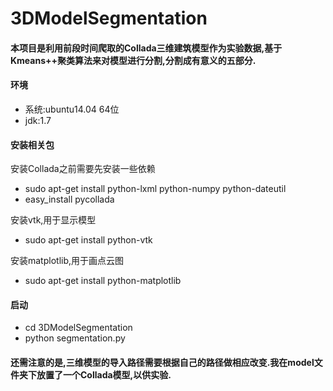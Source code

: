 # 3DModelSegmentation
#### 本项目是利用前段时间爬取的Collada三维建筑模型作为实验数据,基于Kmeans++聚类算法来对模型进行分割,分割成有意义的五部分.

#### 环境
+ 系统:ubuntu14.04 64位
+ jdk:1.7

#### 安装相关包
安装Collada之前需要先安装一些依赖
+ sudo apt-get install python-lxml python-numpy python-dateutil
+ easy_install pycollada

安装vtk,用于显示模型
+ sudo apt-get install python-vtk

安装matplotlib,用于画点云图
+ sudo apt-get install python-matplotlib

#### 启动
+ cd 3DModelSegmentation
+ python segmentation.py

#### 还需注意的是,三维模型的导入路径需要根据自己的路径做相应改变.我在model文件夹下放置了一个Collada模型,以供实验.
